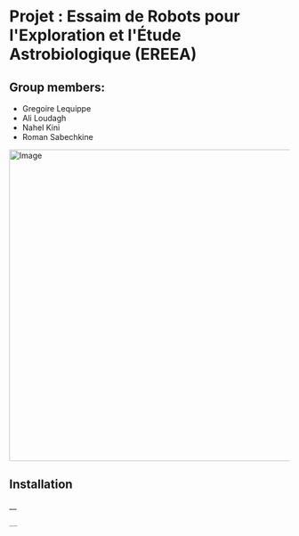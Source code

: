 # Projet : Essaim de Robots pour l'Exploration et l'Étude Astrobiologique (EREEA)

## Group members:

- Gregoire Lequippe
- Ali Loudagh
- Nahel Kini
- Roman Sabechkine

<img width="559" alt="Image" src="https://github.com/user-attachments/assets/fda03b48-bbc8-408b-a030-90fed5b05d45" />

## Installation

__

```bash
__
```
